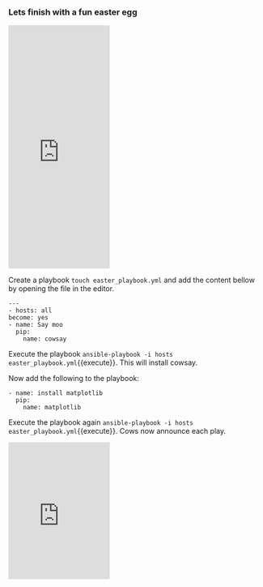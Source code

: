 ### Lets finish with a fun easter egg

<iframe src="https://giphy.com/embed/JoqezKViyMjkahOzD8" width="200" height="480" frameBorder="0" class="giphy-embed" allowFullScreen></iframe>

Create a playbook `touch easter_playbook.yml` and add the content bellow by opening the file in the editor.

    ---
    - hosts: all
    become: yes
    - name: Say moo
      pip:
        name: cowsay

Execute the playbook `ansible-playbook -i hosts easter_playbook.yml`{{execute}}. This will install cowsay.

Now add the following to the playbook:

    - name: install matplotlib
      pip:
        name: matplotlib

Execute the playbook again `ansible-playbook -i hosts easter_playbook.yml`{{execute}}. Cows now announce each play.

<iframe src="https://giphy.com/embed/3ohs4dsfwr3J53qrS0" width="200" height="270" frameBorder="0" class="giphy-embed" allowFullScreen></iframe>
